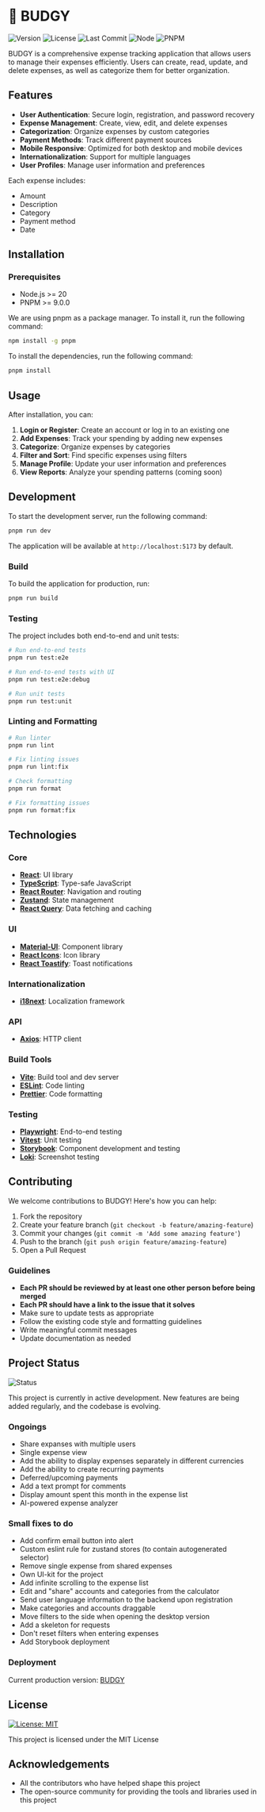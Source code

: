 # 🦜 BUDGY

![Version](https://img.shields.io/badge/version-0.1.6-blue)
![License](https://img.shields.io/badge/license-MIT-green)
![Last Commit](https://img.shields.io/github/last-commit/s0vit/shoplist-fe)
![Node](https://img.shields.io/badge/node-%3E%3D20-brightgreen)
![PNPM](https://img.shields.io/badge/pnpm-%3E%3D9.0.0-orange)

BUDGY is a comprehensive expense tracking application that allows users to manage their expenses efficiently. Users can create, read, update, and delete expenses, as well as categorize them for better organization.

## Features

- **User Authentication**: Secure login, registration, and password recovery
- **Expense Management**: Create, view, edit, and delete expenses
- **Categorization**: Organize expenses by custom categories
- **Payment Methods**: Track different payment sources
- **Mobile Responsive**: Optimized for both desktop and mobile devices
- **Internationalization**: Support for multiple languages
- **User Profiles**: Manage user information and preferences

Each expense includes:
- Amount
- Description
- Category
- Payment method
- Date

## Installation

### Prerequisites

- Node.js >= 20
- PNPM >= 9.0.0

We are using pnpm as a package manager. To install it, run the following command:

```bash
npm install -g pnpm
```

To install the dependencies, run the following command:

```bash
pnpm install
```

## Usage

After installation, you can:

1. **Login or Register**: Create an account or log in to an existing one
2. **Add Expenses**: Track your spending by adding new expenses
3. **Categorize**: Organize expenses by categories
4. **Filter and Sort**: Find specific expenses using filters
5. **Manage Profile**: Update your user information and preferences
6. **View Reports**: Analyze your spending patterns (coming soon)

## Development

To start the development server, run the following command:

```bash
pnpm run dev
```

The application will be available at `http://localhost:5173` by default.

### Build

To build the application for production, run:

```bash
pnpm run build
```

### Testing

The project includes both end-to-end and unit tests:

```bash
# Run end-to-end tests
pnpm run test:e2e

# Run end-to-end tests with UI
pnpm run test:e2e:debug

# Run unit tests
pnpm run test:unit
```

### Linting and Formatting

```bash
# Run linter
pnpm run lint

# Fix linting issues
pnpm run lint:fix

# Check formatting
pnpm run format

# Fix formatting issues
pnpm run format:fix
```

## Technologies

### Core
- **[React](https://reactjs.org/)**: UI library
- **[TypeScript](https://www.typescriptlang.org/)**: Type-safe JavaScript
- **[React Router](https://reactrouter.com/)**: Navigation and routing
- **[Zustand](https://zustand.surge.sh/)**: State management
- **[React Query](https://tanstack.com/query/latest)**: Data fetching and caching

### UI
- **[Material-UI](https://material-ui.com/)**: Component library
- **[React Icons](https://react-icons.github.io/react-icons/)**: Icon library
- **[React Toastify](https://fkhadra.github.io/react-toastify/introduction)**: Toast notifications

### Internationalization
- **[i18next](https://www.i18next.com/)**: Localization framework

### API
- **[Axios](https://axios-http.com/)**: HTTP client

### Build Tools
- **[Vite](https://vitejs.dev/)**: Build tool and dev server
- **[ESLint](https://eslint.org/)**: Code linting
- **[Prettier](https://prettier.io/)**: Code formatting

### Testing
- **[Playwright](https://playwright.dev/)**: End-to-end testing
- **[Vitest](https://vitest.dev/)**: Unit testing
- **[Storybook](https://storybook.js.org/)**: Component development and testing
- **[Loki](https://loki.js.org/)**: Screenshot testing

## Contributing

We welcome contributions to BUDGY! Here's how you can help:

1. Fork the repository
2. Create your feature branch (`git checkout -b feature/amazing-feature`)
3. Commit your changes (`git commit -m 'Add some amazing feature'`)
4. Push to the branch (`git push origin feature/amazing-feature`)
5. Open a Pull Request

### Guidelines

- **Each PR should be reviewed by at least one other person before being merged**
- **Each PR should have a link to the issue that it solves**
- Make sure to update tests as appropriate
- Follow the existing code style and formatting guidelines
- Write meaningful commit messages
- Update documentation as needed

## Project Status

![Status](https://img.shields.io/badge/status-active%20development-brightgreen)

This project is currently in active development. New features are being added regularly, and the codebase is evolving.

### Ongoings

- Share expanses with multiple users
- Single expense view
- Add the ability to display expenses separately in different currencies
- Add the ability to create recurring payments
- Deferred/upcoming payments
- Add a text prompt for comments
- Display amount spent this month in the expense list
- AI-powered expense analyzer


### Small fixes to do

- Add confirm email button into alert
- Custom eslint rule for zustand stores (to contain autogenerated selector)
- Remove single expense from shared expenses
- Own UI-kit for the project
- Add infinite scrolling to the expense list
- Edit and "share" accounts and categories from the calculator
- Send user language information to the backend upon registration
- Make categories and accounts draggable
- Move filters to the side when opening the desktop version
- Add a skeleton for requests
- Don't reset filters when entering expenses
- Add Storybook deployment



### Deployment

Current production version: [BUDGY](https://shoplist-fe.vercel.app/)

## License

[![License: MIT](https://img.shields.io/badge/License-MIT-yellow.svg)](https://opensource.org/licenses/MIT)

This project is licensed under the MIT License

## Acknowledgements

- All the contributors who have helped shape this project
- The open-source community for providing the tools and libraries used in this project
